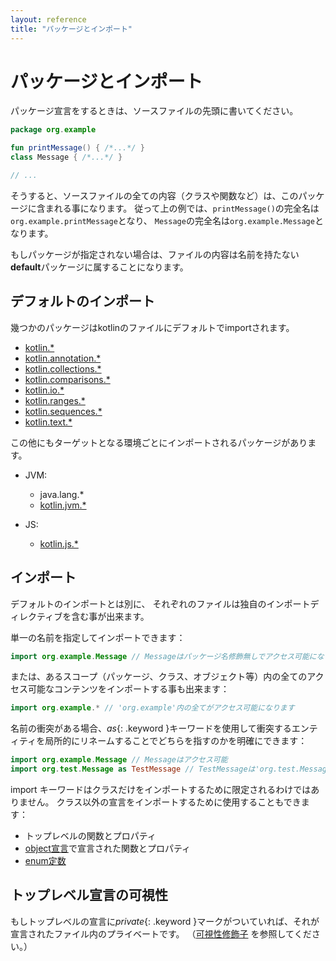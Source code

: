 ```yaml
---
layout: reference
title: "パッケージとインポート"
---
```

# パッケージとインポート

<!--original
- --
type: doc
layout: reference
category: "Syntax"
title: "Packages"
- --
-->

<!--original
# Packages
-->

パッケージ宣言をするときは、ソースファイルの先頭に書いてください。

<!--original
A source file may start with a package declaration:
-->

``` kotlin
package org.example

fun printMessage() { /*...*/ }
class Message { /*...*/ }

// ...
```

<!--original
``` kotlin
package foo.bar

fun baz() {}

class Goo {}

// ...
```
-->

そうすると、ソースファイルの全ての内容（クラスや関数など）は、このパッケージに含まれる事になります。
従って上の例では、`printMessage()`の完全名は`org.example.printMessage`となり、
`Message`の完全名は`org.example.Message`となります。

<!--original
All the contents, such as classes and functions, of the source file are included in this package.
So, in the example above, the full name of `printMessage()` is `org.example.printMessage`,
and the full name of `Message` is `org.example.Message`. 
-->
 

もしパッケージが指定されない場合は、ファイルの内容は名前を持たない**default**パッケージに属することになります。

<!--original
If the package is not specified, the contents of such a file belong to "default" package that has no name.
-->

## デフォルトのインポート

幾つかのパッケージはkotlinのファイルにデフォルトでimportされます。

- [kotlin.*](https://kotlinlang.org/api/latest/jvm/stdlib/kotlin/index.html)
- [kotlin.annotation.*](https://kotlinlang.org/api/latest/jvm/stdlib/kotlin.annotation/index.html)
- [kotlin.collections.*](https://kotlinlang.org/api/latest/jvm/stdlib/kotlin.collections/index.html)
- [kotlin.comparisons.*](https://kotlinlang.org/api/latest/jvm/stdlib/kotlin.comparisons/index.html)
- [kotlin.io.*](https://kotlinlang.org/api/latest/jvm/stdlib/kotlin.io/index.html)
- [kotlin.ranges.*](https://kotlinlang.org/api/latest/jvm/stdlib/kotlin.ranges/index.html)
- [kotlin.sequences.*](https://kotlinlang.org/api/latest/jvm/stdlib/kotlin.sequences/index.html)
- [kotlin.text.*](https://kotlinlang.org/api/latest/jvm/stdlib/kotlin.text/index.html)

この他にもターゲットとなる環境ごとにインポートされるパッケージがあります。

- JVM:
  - java.lang.*
  - [kotlin.jvm.*](https://kotlinlang.org/api/latest/jvm/stdlib/kotlin.jvm/index.html)

- JS:    
  - [kotlin.js.*](https://kotlinlang.org/api/latest/jvm/stdlib/kotlin.js/index.html)

## インポート

<!--original
## Imports
-->

デフォルトのインポートとは別に、
それぞれのファイルは独自のインポートディレクティブを含む事が出来ます。

<!--original
Apart from the default imports, each file may contain its own import directives.
Syntax for imports is described in the [grammar](grammar.html#import).
-->

単一の名前を指定してインポートできます：

<!--original
You can import either a single name:
-->

``` kotlin
import org.example.Message // Messageはパッケージ名修飾無しでアクセス可能になります

```

<!--original
``` kotlin
import org.example.Message // Message is now accessible without qualification
```
-->

または、あるスコープ（パッケージ、クラス、オブジェクト等）内の全てのアクセス可能なコンテンツをインポートする事も出来ます：

<!--original
or all the accessible contents of a scope: package, class, object, and so on:
-->

``` kotlin
import org.example.* // 'org.example'内の全てがアクセス可能になります
```

<!--original
``` kotlin
import org.example.* // everything in 'org.example' becomes accessible
```
-->

名前の衝突がある場合、*as*{: .keyword }キーワードを使用して衝突するエンティティを局所的にリネームすることでどちらを指すのかを明確にできます：

<!--original
If there is a name clash, we can disambiguate by using *as*{: .keyword } keyword to locally rename the clashing entity:
-->

``` kotlin
import org.example.Message // Messageはアクセス可能
import org.test.Message as TestMessage // TestMessageは'org.test.Message'を意味する
```

<!--original
``` kotlin
import foo.Bar // Bar is accessible
import bar.Bar as bBar // bBar stands for 'bar.Bar'
```
-->

import キーワードはクラスだけをインポートするために限定されるわけではありません。
クラス以外の宣言をインポートするために使用することもできます：

<!--original
The `import` keyword is not restricted to importing classes; you can also use it to import other declarations:
-->

* トップレベルの関数とプロパティ
* [object宣言](object-declarations.md#object宣言)で宣言された関数とプロパティ
* [enum定数](enum-classes.md)

<!--original
  * top-level functions and properties;
  * functions and properties declared in [object declarations](object-declarations.html#object-declarations);
  * [enum constants](enum-classes.html)
-->

## トップレベル宣言の可視性

<!--original
## Visibility of Top-level Declarations
-->

もしトップレベルの宣言に*private*{: .keyword }マークがついていれば、それが宣言されたファイル内のプライベートです。 （[可視性修飾子](visibility-modifiers.md) を参照してください。）

<!--original
If a top-level declaration is marked `private`, it is private to the file it's declared in (see [Visibility modifiers](visibility-modifiers.md)).
-->
